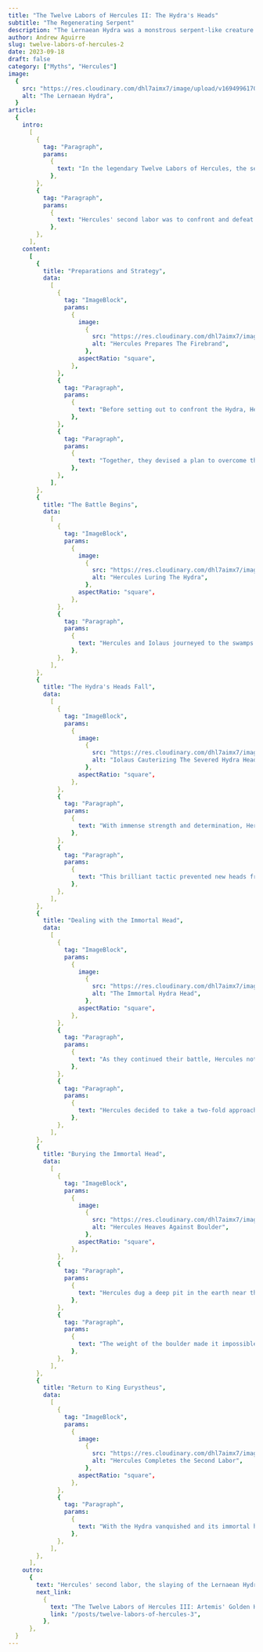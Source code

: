 ```yaml
---
title: "The Twelve Labors of Hercules II: The Hydra's Heads"
subtitle: "The Regenerating Serpent"
description: "The Lernaean Hydra was a monstrous serpent-like creature with multiple heads. It dwelled in the swamps near the ancient town of Lerna in the Argolid region of Greece. The Hydra was a fearsome beast, and what made it even more formidable was its regenerative ability. Whenever one of its heads was cut off, two more would grow in its place."
author: Andrew Aguirre
slug: twelve-labors-of-hercules-2
date: 2023-09-18
draft: false
category: ["Myths", "Hercules"]
image:
  {
    src: "https://res.cloudinary.com/dhl7aimx7/image/upload/v1694996170/001_du0xyx.webp",
    alt: "The Lernaean Hydra",
  }
article:
  {
    intro:
      [
        {
          tag: "Paragraph",
          params:
            {
              text: "In the legendary Twelve Labors of Hercules, the second labor was a daunting task that would test the hero's courage, strength, and wit. After successfully completing his first labor, Hercules embarked on a new quest, assigned by King Eurystheus of Mycenae.",
            },
        },
        {
          tag: "Paragraph",
          params:
            {
              text: "Hercules' second labor was to confront and defeat the Lernaean Hydra, a fearsome and deadly creature that dwelled in the swamps of Lerna, a region in ancient Greece. The Hydra was no ordinary beast; it was a monstrous serpent with nine heads that could breathe venomous fumes. What made the Hydra especially formidable was its uncanny regenerative ability. Whenever one of its heads was severed, two new heads would sprout in its place.",
            },
        },
      ],
    content:
      [
        {
          title: "Preparations and Strategy",
          data:
            [
              {
                tag: "ImageBlock",
                params:
                  {
                    image:
                      {
                        src: "https://res.cloudinary.com/dhl7aimx7/image/upload/v1694996170/002_eu2j51.webp",
                        alt: "Hercules Prepares The Firebrand",
                      },
                    aspectRatio: "square",
                  },
              },
              {
                tag: "Paragraph",
                params:
                  {
                    text: "Before setting out to confront the Hydra, Hercules made careful preparations. He armed himself with a sword and obtained a firebrand, a burning stick, which would become a crucial element of his strategy. To assist him in this perilous quest, Hercules brought along his nephew, Iolaus.",
                  },
              },
              {
                tag: "Paragraph",
                params:
                  {
                    text: "Together, they devised a plan to overcome the Hydra's regeneration. They knew that brute force alone wouldn't be sufficient. They needed a clever strategy to defeat the monster.",
                  },
              },
            ],
        },
        {
          title: "The Battle Begins",
          data:
            [
              {
                tag: "ImageBlock",
                params:
                  {
                    image:
                      {
                        src: "https://res.cloudinary.com/dhl7aimx7/image/upload/v1694996170/003_jn282x.webp",
                        alt: "Hercules Luring The Hydra",
                      },
                    aspectRatio: "square",
                  },
              },
              {
                tag: "Paragraph",
                params:
                  {
                    text: "Hercules and Iolaus journeyed to the swamps of Lerna, where the Hydra had its lair. They approached the creature's den and lured it out by firing flaming arrows into the entrance. As the Hydra emerged, its heads hissing and venomous, Hercules sprang into action.",
                  },
              },
            ],
        },
        {
          title: "The Hydra's Heads Fall",
          data:
            [
              {
                tag: "ImageBlock",
                params:
                  {
                    image:
                      {
                        src: "https://res.cloudinary.com/dhl7aimx7/image/upload/v1694996170/005_rum5su.webp",
                        alt: "Iolaus Cauterizing The Severed Hydra Heads",
                      },
                    aspectRatio: "square",
                  },
              },
              {
                tag: "Paragraph",
                params:
                  {
                    text: "With immense strength and determination, Hercules began to strike at the Hydra's heads. At the same time, Iolaus used the burning stick to cauterize the wounds immediately after the heads were severed.",
                  },
              },
              {
                tag: "Paragraph",
                params:
                  {
                    text: "This brilliant tactic prevented new heads from growing in place of the severed ones. The battle was fierce and grueling, but Hercules and Iolaus remained resolute.",
                  },
              },
            ],
        },
        {
          title: "Dealing with the Immortal Head",
          data:
            [
              {
                tag: "ImageBlock",
                params:
                  {
                    image:
                      {
                        src: "https://res.cloudinary.com/dhl7aimx7/image/upload/v1694996170/004_kz3fgk.webp",
                        alt: "The Immortal Hydra Head",
                      },
                    aspectRatio: "square",
                  },
              },
              {
                tag: "Paragraph",
                params:
                  {
                    text: "As they continued their battle, Hercules noticed a particularly vexing problem: the Hydra possessed an immortal head. No matter how many heads they cut off, this one remained impervious to harm. It was an obstacle that required a unique solution.",
                  },
              },
              {
                tag: "Paragraph",
                params:
                  {
                    text: "Hercules decided to take a two-fold approach to deal with the immortal head. First, he severed the immortal head from the Hydra's body just like the others. However, instead of attempting to destroy it further, he recognized the futility of that endeavor. Instead, he chose to render it harmless in a way that would be irreversible.",
                  },
              },
            ],
        },
        {
          title: "Burying the Immortal Head",
          data:
            [
              {
                tag: "ImageBlock",
                params:
                  {
                    image:
                      {
                        src: "https://res.cloudinary.com/dhl7aimx7/image/upload/v1694996170/006_y7wvla.webp",
                        alt: "Hercules Heaves Against Boulder",
                      },
                    aspectRatio: "square",
                  },
              },
              {
                tag: "Paragraph",
                params:
                  {
                    text: "Hercules dug a deep pit in the earth near the Hydra's lair and buried the immortal head within it. To ensure that it would never again pose a threat, he placed an enormous and heavy boulder on top of the buried head.",
                  },
              },
              {
                tag: "Paragraph",
                params:
                  {
                    text: "The weight of the boulder made it impossible for the head to resurface or regenerate. In this way, he effectively sealed away the Hydra's immortality, ensuring that it could no longer regenerate and terrorize the land of Lerna.",
                  },
              },
            ],
        },
        {
          title: "Return to King Eurystheus",
          data:
            [
              {
                tag: "ImageBlock",
                params:
                  {
                    image:
                      {
                        src: "https://res.cloudinary.com/dhl7aimx7/image/upload/v1694996170/007_hcaett.webp",
                        alt: "Hercules Completes the Second Labor",
                      },
                    aspectRatio: "square",
                  },
              },
              {
                tag: "Paragraph",
                params:
                  {
                    text: "With the Hydra vanquished and its immortal head securely buried, Hercules had completed his second labor. He returned to King Eurystheus, victorious yet again. The king was both amazed by Hercules' prowess and unnerved by his growing power.",
                  },
              },
            ],
        },
      ],
    outro:
      {
        text: "Hercules' second labor, the slaying of the Lernaean Hydra, had showcased not only his physical strength but also his intelligence and resourcefulness. It marked another step in his quest to atone for his past misdeeds and achieve immortality through heroic deeds. Yet, more trials awaited him on his path to redemption, as he continued his journey to complete the Twelve Labors.",
        next_link:
          {
            text: "The Twelve Labors of Hercules III: Artemis' Golden Hind",
            link: "/posts/twelve-labors-of-hercules-3",
          },
      },
  }
---
```

